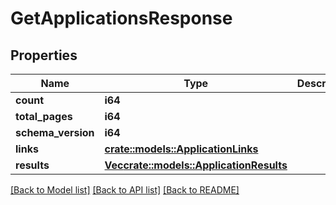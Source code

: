 # GetApplicationsResponse

## Properties

Name | Type | Description | Notes
------------ | ------------- | ------------- | -------------
**count** | **i64** |  | 
**total_pages** | **i64** |  | 
**schema_version** | **i64** |  | 
**links** | [**crate::models::ApplicationLinks**](ApplicationLinks.md) |  | 
**results** | [**Vec<crate::models::ApplicationResults>**](ApplicationResults.md) |  | 

[[Back to Model list]](../README.md#documentation-for-models) [[Back to API list]](../README.md#documentation-for-api-endpoints) [[Back to README]](../README.md)



